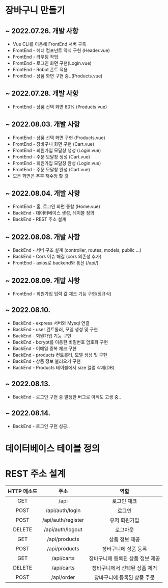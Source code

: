 # 장바구니 만들기

## ~ 2022.07.26. 개발 사항
* Vue CLI를 이용해 FrontEnd 서버 구축
* FrontEnd - 헤더 컴포넌트 약식 구현 (Header.vue)
* FrontEnd - 라우팅 작업
* FrontEnd - 로그인 화면 구현(Login.vue)
* FrontEnd - Robot 폰트 적용
* FrontEnd - 상품 화면 구현 중..(Products.vue)

## ~ 2022.07.28. 개발 사항
* FrontEnd - 상품 선택 화면 80% (Products.vue)

## ~ 2022.08.03. 개발 사항
* FrontEnd - 상품 선택 화면 구현 (Products.vue)
* FrontEnd - 장바구니 화면 구현 (Cart.vue)
* FrontEnd - 회원가입 모달창 생성 (Login.vue)
* FrontEnd - 주문 모달창 생성 (Cart.vue)
* FrontEnd - 회원가입 모달창 완성 (Login.vue)
* FrontEnd - 주문 모달창 완성 (Cart.vue)
* 모든 화면은 추후 재수정 할 것

## ~ 2022.08.04. 개발 사항
* FrontEnd - 홈, 로그인 화면 통합 (Home.vue)
* BackEnd - 데이터베이스 생성, 테이블 정의
* BackEnd - REST 주소 설계

## ~ 2022.08.08. 개발 사항
* BackEnd - 서버 구조 설계 (controller, routes, models, public ...)
* BackEnd - Cors 이슈 해결 (cors 의존성 추가)
* FrontEnd - axios로 backend와 통신 (/api/)

## ~ 2022.08.09. 개발 사항
* FrontEnd - 회원가입 입력 값 체크 기능 구현(정규식)

## ~ 2022.08.10.
* BackEnd - express 서버와 Mysql 연결
* BackEnd - user 컨트롤러, 모델 생성 및 구현
* BackEnd - 회원가입 기능 구현
* BackEnd - bcrypt를 이용한 비밀번호 암호화 구현
* BackEnd - 이메일 중복 체크 구현
* BackEnd - products 컨트롤러, 모델 생성 및 구현
* BackEnd - 상품 정보 불러오기 구현
* BackEnd - Products 테이블에서 size 컬럼 삭제(DB)

## ~ 2022.08.13.
* BackEnd - 로그인 구현 중 발생한 버그로 아직도 고생 중..

## ~ 2022.08.14.
* BackEnd - 로그인 구현 성공..

# 데이터베이스 테이블 정의


# REST 주소 설계
|HTTP 메소드|주소|역할|
|:--:|:--:|:--:|
|GET|/api|로그인 체크|
|POST|/api/auth/login|로그인|
|POST|/api/auth/register|유저 회원가입|
|DELETE|/api/auth/logout|로그아웃|
|GET|/api/products|상품 정보 제공|
|POST|/api/products|장바구니에 상품 등록|
|GET|/api/carts|장바구니에 등록된 상품 정보 제공|
|DELETE|/api/carts|장바구니에서 선택된 상품 제거|
|POST|/api/order|장바구니에 등록된 상품 주문|
